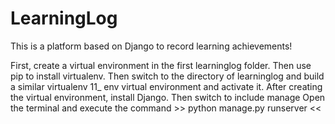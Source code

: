 # LearningLog
This is a platform based on Django to record learning achievements!

First, create a virtual environment in the first learninglog folder. Then use pip to install virtualenv.
Then switch to the directory of learninglog and build a similar virtualenv 11_ env virtual environment and activate it.
After creating the virtual environment, install Django.
Then switch to include manage Open the terminal and execute the command >> python manage.py runserver <<
